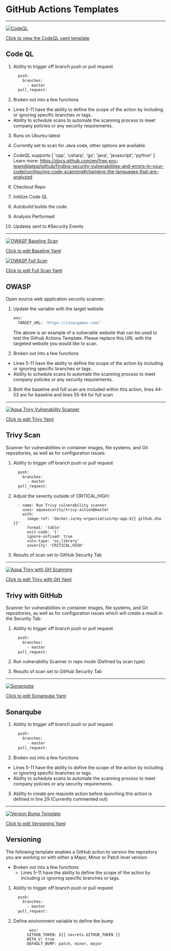 # GitHub Actions Templates 
--------------------------------------------------------------------------------------------------------------------
[![CodeQL](https://github.com/bcgov/Security-pipeline-templates/actions/workflows/codeql.yml/badge.svg)](https://github.com/bcgov/Security-pipeline-templates/actions/workflows/codeql.yml)

[Click to view the CodeQL yaml template](/.github/workflows/codeql.yml)

## Code QL
1. Ability to trigger off branch push or pull request

    ```bash
      push:
        branches:
          - master
      pull_request:
    ```
    
2. Broken out into a few functions
  * Lines 5-11 have the ability to define the scope of the action by including or ignoring specific branches or tags.
  * Ability to schedule scans to automate the scanning process to meet company policies or any security requirements.

3. Runs on Ubuntu-latest

5. Currently set to scan for Java code, other options are available
  *  CodeQL supports [ 'cpp', 'csharp', 'go', 'java', 'javascript', 'python' ]
     Learn more:
     https://docs.github.com/en/free-pro-team@latest/github/finding-security-vulnerabilities-and-errors-in-your-code/configuring-code-scanning#changing-the-languages-that-are-analyzed
     
6. Checkout Repo

7. Initilize Code QL

8. Autobuild builds the code

9. Analysis Performed

10. Updates sent to #Security Events

--------------------------------------------------------------------------------------------------------------------
[![OWASP Baseline Scan](https://github.com/bcgov/Security-pipeline-templates/actions/workflows/owaspbase.yml/badge.svg)](https://github.com/bcgov/Security-pipeline-templates/actions/workflows/owaspbase.yml)

[Click to edit Baseline Yaml](https://github.com/bcgov/Security-pipeline-templates/actions/workflows/owaspbase.yml)

[![OWASP Full Scan](https://github.com/bcgov/Security-pipeline-templates/actions/workflows/owaspfull.yml/badge.svg)](https://github.com/bcgov/Security-pipeline-templates/actions/workflows/owaspfull.yml)

[Click to edit Full Scan Yaml](https://github.com/bcgov/Security-pipeline-templates/actions/workflows/owaspfull.yml)

## OWASP

Open source web application security scanner:

1. Update the variable with the target website

    ```bash
    env:
      TARGET_URL: 'https://itsecgames.com/`
    ```

   The above is an example of a vulnerable website that can be used to test the Github Actions Template. Please replace this URL with the targeted website you would like to scan.

2. Broken out into a few functions
  * Lines 5-11 have the ability to define the scope of the action by including or ignoring specific branches or tags.
  * Ability to schedule scans to automate the scanning process to meet company policies or any security requirements.

3. Both the baseline and full scan are included within this action, lines 44-53 are for baseline and lines 55-64 for full scan

--------------------------------------------------------------------------------------------------------------------  
[![Aqua Trivy Vulnerability Scanner](https://github.com/bcgov/Security-pipeline-templates/actions/workflows/trivyscan.yml/badge.svg)](https://github.com/bcgov/Security-pipeline-templates/actions/workflows/trivyscan.yml)

[Click to edit Trivy Yaml](https://github.com/bcgov/Security-pipeline-templates/actions/workflows/trivyscan.yml)

## Trivy Scan

Scanner for vulnerabilities in container images, file systems, and Git repositories, as well as for configuration issues:

1. Ability to trigger off branch push or pull request

    ```bash
      push:
        branches:
          - master
      pull_request:
    ```

2. Adjust the severity outside of CRITICAL,HIGH:

    ```
      - name: Run Trivy vulnerability scanner
        uses: aquasecurity/trivy-action@master
        with:
          image-ref: 'docker.io/my-organization/my-app:${{ github.sha }}'
          format: 'table'
          exit-code: '1'
          ignore-unfixed: true
          vuln-type: 'os,library'
          severity: 'CRITICAL,HIGH'
    ```

3. Results of scan set to GitHub Security Tab
   

--------------------------------------------------------------------------------------------------------------------    
[![Aqua Trivy with GH Scanning](https://github.com/bcgov/Security-pipeline-templates/actions/workflows/trivyghscan.yml/badge.svg)](https://github.com/bcgov/Security-pipeline-templates/actions/workflows/trivyghscan.yml)

[Click to edit Trivy with GH Yaml](https://github.com/bcgov/Security-pipeline-templates/actions/workflows/trivyghscan.yml)

## Trivy with GitHub

Scanner for vulnerabilities in container images, file systems, and Git repositories, as well as for configuration issues which will create a result in the Security Tab:

1. Ability to trigger off branch push or pull request

    ```bash
      push:
        branches:
          - master
      pull_request:
    ```
2. Run vulnerability Scanner in repo mode (Defined by scan type)

3. Results of scan set to GitHub Security Tab

--------------------------------------------------------------------------------------------------------------------
[![Sonarqube](https://github.com/bcgov/Security-pipeline-templates/actions/workflows/sonarqube.yml/badge.svg)](https://github.com/bcgov/Security-pipeline-templates/actions/workflows/sonarqube.yml)

[Click to edit Sonarqube Yaml](https://github.com/bcgov/Security-pipeline-templates/actions/workflows/sonarqube.yml)

## Sonarqube

1. Ability to trigger off branch push or pull request

    ```bash
      push:
        branches:
          - master
      pull_request:
    ```
    
2. Broken out into a few functions
  * Lines 5-11 have the ability to define the scope of the action by including or ignoring specific branches or tags.
  * Ability to schedule scans to automate the scanning process to meet company policies or any security requirements.

3. Ability to create pre requisite action before launching this action is defined in line 29 (Currently commented out)

--------------------------------------------------------------------------------------------------------------------
[![Version Bump Template](https://github.com/bcgov/Security-pipeline-templates/actions/workflows/version.yml/badge.svg)](https://github.com/bcgov/Security-pipeline-templates/actions/workflows/version.yml)

[Click to edit Versioning Yaml](https://github.com/bcgov/Security-pipeline-templates/actions/workflows/version.yml)

## Versioning

The following template enables a GitHub action to version the repository you are working on with either a Major, Minor or Patch level version.

* Broken out into a few functions
  * Lines 5-11 have the ability to define the scope of the action by including or ignoring specific branches or tags.

1. Ability to trigger off branch push or pull request

    ```bash
      push:
        branches:
          - master
      pull_request:
    ```
2. Define environment variable to define the bump
   ```
          env:
         GITHUB_TOKEN: ${{ secrets.GITHUB_TOKEN }}
         WITH_V: true
         DEFAULT_BUMP: patch, minor, major
    ```
